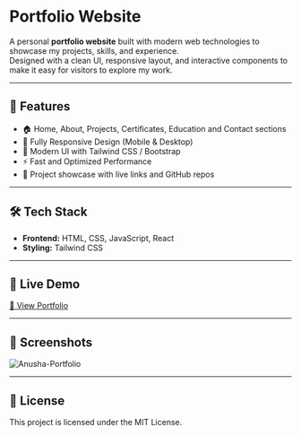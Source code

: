 # Portfolio Website

A personal **portfolio website** built with modern web technologies to showcase my projects, skills, and experience.  
Designed with a clean UI, responsive layout, and interactive components to make it easy for visitors to explore my work.  

---

## 🔹 Features
- 🏠 Home, About, Projects, Certificates, Education and Contact sections  
- 📱 Fully Responsive Design (Mobile & Desktop)  
- 🎨 Modern UI with Tailwind CSS / Bootstrap  
- ⚡ Fast and Optimized Performance  
- 🔗 Project showcase with live links and GitHub repos  

---

## 🛠 Tech Stack
- **Frontend:** HTML, CSS, JavaScript, React
- **Styling:** Tailwind CSS
 

---

## 🚀 Live Demo
[🔗 View Portfolio](https://anushak-portfolio.netlify.app)  

---

## 📸 Screenshots
![Anusha-Portfolio](https://res.cloudinary.com/dzpcirnqq/image/upload/v1758188623/Screenshot_2025-09-18_151219_ekzowg.png)

---

## 📄 License
This project is licensed under the MIT License.
